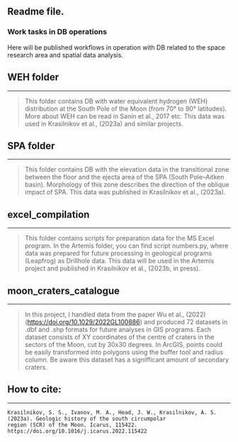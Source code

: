 ## Readme file.
### Work tasks in DB operations
Here will be published workflows in operation with DB related to the space research area and spatial data analysis.


## WEH folder
___
>This folder contains DB with water equivalent hydrogen (WEH) distribution at the South Pole of the Moon (from 70° to 90°
latitudes).
More about WEH can be read in Sanin et al., 2017 etc.
This data was used in Krasilnikov et al., (2023a) and similar projects.

## SPA folder
___
>This folder contains DB with the elevation data in the transitional zone between the floor and the ejecta area of the
SPA (South Pole–Aitken basin). Morphology of this zone describes the direction of the oblique impact of SPA.
This data was published in Krasilnikov et al., (2023a).


## excel_compilation
___
>This folder contains scripts for preparation data for the MS Excel program.
In the Artemis folder, you can find script numbers.py, where data was prepared for future processing in geological 
programs (Leapfrog) as Drillhole data.
This data will be used in the Artemis project and published in Krasilnikov et al., (2023b, in press).

## moon_craters_catalogue
___
>In this project, I handled data from the paper Wu et al., (2022) (https://doi.org/10.1029/2022GL100886) and produced 72
datasets in .dbf and .shp formats for future analyses in GIS programs. Each dataset consists of XY coordinates of the 
centre of craters in the sectors of the Moon, cut by 30x30 degrees. In ArcGIS, points could be easily transformed into 
polygons using the buffer tool and radius column.
Be aware this dataset has a signifficant amount of secondary craters.

## How to cite:
___
```
Krasilnikov, S. S., Ivanov, M. A., Head, J. W., Krasilnikov, A. S. (2023a). Geologic history of the south circumpolar 
region (SCR) of the Moon. Icarus, 115422. https://doi.org/10.1016/j.icarus.2022.115422
```
